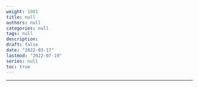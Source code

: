 ```yaml
---
weight: 1001
title: null
authors: null
categories: null
tags: null
description:  
draft: false
date: "2022-03-17"
lastmod: "2022-07-19"
series: null
toc: true
---
```




<!--more-->
---
